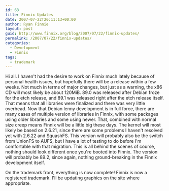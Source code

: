 ```yaml
---
id: 63
title: Finnix Updates
date: 2007-07-22T20:11:13+00:00
author: Ryan Finnie
layout: post
guid: http://www.finnix.org/blog/2007/07/22/finnix-updates/
permalink: /2007/07/22/finnix-updates/
categories:
  - Development
  - Finnix
tags:
  - trademark
---
```

Hi all. I haven't had the desire to work on Finnix much lately because of personal health issues, but hopefully there will be a release within a few weeks. Not much in terms of major changes, but just as a warning, the x86 CD will most likely be about 120MiB. 89.0 was released after Debian froze for the etch release, and 89.1 was released right after the etch release itself. That means that all libraries were finalized and there was very little overhead. Now that Debian lenny development is in full force, there are many cases of multiple version of libraries in Finnix, with some packages using older libraries and some using newer. That, combined with normal size creep means Finnix will be a little big these days. The kernel will most likely be based on 2.6.21, since there are some problems I haven't resolved yet with 2.6.22 and SquashFS. This version will probably also be the switch from UnionFS to AUFS, but I have a lot of testing to do before I'm comfortable with that migration. This is all behind the scenes of course, nothing should look different once you're booted into Finnix. The version will probably be 89.2, since again, nothing ground-breaking in the Finnix development itself.

On the trademark front, everything is now complete! Finnix is now a registered trademark. I'll be updating graphics on the site where appropriate.